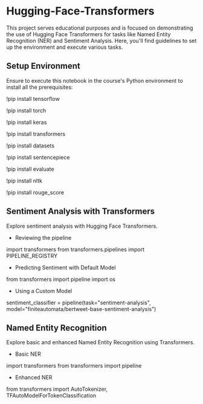 # Hugging-Face-Transformers

This project serves educational purposes and is focused on demonstrating the use of Hugging Face Transformers for tasks like Named Entity Recognition (NER) and Sentiment Analysis. Here, you'll find guidelines to set up the environment and execute various tasks.

## Setup Environment
Ensure to execute this notebook in the course's Python environment to install all the prerequisites:

!pip install tensorflow 

!pip install torch 

!pip install keras 

!pip install transformers 

!pip install datasets 

!pip install sentencepiece 

!pip install evaluate 

!pip install nltk 

!pip install rouge_score 


## Sentiment Analysis with Transformers
Explore sentiment analysis with Hugging Face Transformers.

- Reviewing the pipeline
  
import transformers
from transformers.pipelines import PIPELINE_REGISTRY

- Predicting Sentiment with Default Model
  
from transformers import pipeline
import os

- Using a Custom Model
  
sentiment_classifier = pipeline(task="sentiment-analysis",
                                model="finiteautomata/bertweet-base-sentiment-analysis")


## Named Entity Recognition
Explore basic and enhanced Named Entity Recognition using Transformers.

- Basic NER
  
import transformers
from transformers import pipeline

- Enhanced NER
  
from transformers import AutoTokenizer, TFAutoModelForTokenClassification




